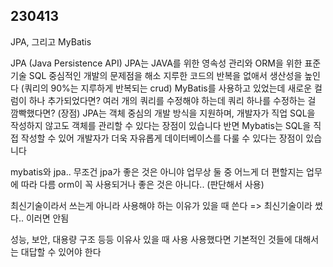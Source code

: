 ## 230413

JPA, 그리고 MyBatis

JPA (Java Persistence API)
JPA는 JAVA를 위한 영속성 관리와 ORM을 위한 표준 기술
SQL 중심적인 개발의 문제점을 해소
지루한 코드의 반복을 없애서 생산성을 높인다 (쿼리의 90%는 지루하게 반복되는 crud)
MyBatis를 사용하고 있었는데 새로운 컬럼이 하나 추가되었다면? 여러 개의 쿼리를 수정해야 하는데 쿼리 하나를 수정하는 걸 깜빡했다면? (장점)
JPA는 객체 중심의 개발 방식을 지원하며, 개발자가 직업 SQL을 작성하지 않고도 객체를 관리할 수 있다는 장점이 있습니다
반면 Mybatis는 SQL을 직접 작성할 수 있어 개발자가 더욱 자유롭게 데이터베이스를 다룰 수 있다는 장점이 있습니다

mybatis와 jpa.. 무조건 jpa가 좋은 것은 아니야
업무상 둘 중 어느게 더 편할지는 업무에 따라 다름
orm이 꼭 사용되거나 좋은 것은 아니다..
(판단해서 사용)

최신기술이라서 쓰는게 아니라 사용해야 하는 이유가 있을 때 쓴다
=> 최신기술이라 썼다.. 이러면 안됨

성능, 보안, 대용량 구조 등등 이유사 있을 때 사용
사용했다면 기본적인 것들에 대해서는 대답할 수 있어야 한다
